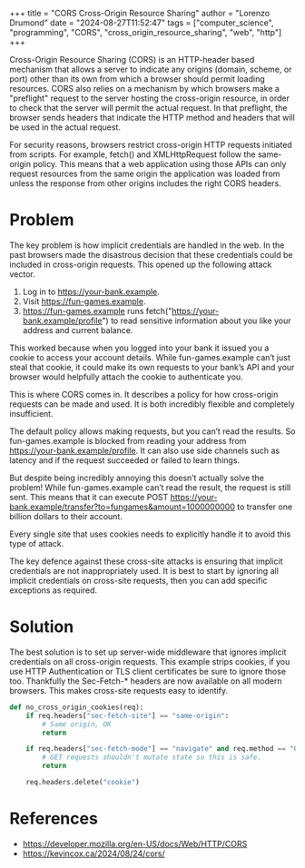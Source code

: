 +++
title = "CORS Cross-Origin Resource Sharing"
author = "Lorenzo Drumond"
date = "2024-08-27T11:52:47"
tags = ["computer_science",  "programming",  "CORS",  "cross_origin_resource_sharing",  "web",  "http"]
+++



Cross-Origin Resource Sharing (CORS) is an HTTP-header based mechanism that allows a server to indicate any origins (domain, scheme, or port) other than its own from which a browser should permit loading resources. CORS also relies on a mechanism by which browsers make a "preflight" request to the server hosting the cross-origin resource, in order to check that the server will permit the actual request. In that preflight, the browser sends headers that indicate the HTTP method and headers that will be used in the actual request.

For security reasons, browsers restrict cross-origin HTTP requests initiated from scripts. For example, fetch() and XMLHttpRequest follow the same-origin policy. This means that a web application using those APIs can only request resources from the same origin the application was loaded from unless the response from other origins includes the right CORS headers.

# Problem

The key problem is how implicit credentials are handled in the web. In the past browsers made the disastrous decision that these credentials could be included in cross-origin requests. This opened up the following attack vector.

1. Log in to https://your-bank.example.
2. Visit https://fun-games.example.
3. https://fun-games.example runs fetch("https://your-bank.example/profile") to read sensitive information about you like your address and current balance.

This worked because when you logged into your bank it issued you a cookie to access your account details. While fun-games.example can’t just steal that cookie, it could make its own requests to your bank’s API and your browser would helpfully attach the cookie to authenticate you.

This is where CORS comes in. It describes a policy for how cross-origin requests can be made and used. It is both incredibly flexible and completely insufficient.

The default policy allows making requests, but you can’t read the results. So fun-games.example is blocked from reading your address from https://your-bank.example/profile. It can also use side channels such as latency and if the request succeeded or failed to learn things.

But despite being incredibly annoying this doesn’t actually solve the problem! While fun-games.example can’t read the result, the request is still sent. This means that it can execute POST https://your-bank.example/transfer?to=fungames&amount=1000000000 to transfer one billion dollars to their account.

Every single site that uses cookies needs to explicitly handle it to avoid this type of attack.

The key defence against these cross-site attacks is ensuring that implicit credentials are not inappropriately used. It is best to start by ignoring all implicit credentials on cross-site requests, then you can add specific exceptions as required.

# Solution

The best solution is to set up server-wide middleware that ignores implicit credentials on all cross-origin requests. This example strips cookies, if you use HTTP Authentication or TLS client certificates be sure to ignore those too. Thankfully the Sec-Fetch-* headers are now available on all modern browsers. This makes cross-site requests easy to identify.

```python
def no_cross_origin_cookies(req):
	if req.headers["sec-fetch-site"] == "same-origin":
		# Same origin, OK
		return

	if req.headers["sec-fetch-mode"] == "navigate" and req.method == "GET":
		# GET requests shouldn't mutate state so this is safe.
		return

	req.headers.delete("cookie")
```

# References

- https://developer.mozilla.org/en-US/docs/Web/HTTP/CORS
- https://kevincox.ca/2024/08/24/cors/
